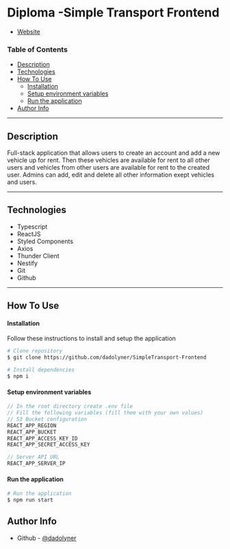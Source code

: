 # Diploma -Simple Transport Frontend
- [Website](https://simple-transport.netlify.app)

### Table of Contents

- [Description](#description)
- [Technologies](#technologies)
- [How To Use](#how-to-use)
    - [Installation](#installation)
    - [Setup environment variables](#setup-environment-variables)
    - [Run the application](#run-the-application)
- [Author Info](#author-info)

---

## Description

Full-stack application that allows users to create an account and add a new vehicle up for rent.
Then these vehicles are available for rent to all other users and vehicles from other users are available for rent to the created user.
Admins can add, edit and delete all other information exept vehicles and users.

---

## Technologies

- Typescript
- ReactJS
- Styled Components
- Axios
- Thunder Client
- Nestify
- Git
- Github

---

## How To Use

#### Installation

Follow these instructions to install and setup the application

```bash
# Clone repository
$ git clone https://github.com/dadolyner/SimpleTransport-Frontend
```

```bash
# Install dependencies
$ npm i
```
#### Setup environment variables

```ts
// In the root directory create .env file 
// Fill the following variables (fill them with your own values)
// S3 Bucket configuration
REACT_APP_REGION
REACT_APP_BUCKET
REACT_APP_ACCESS_KEY_ID
REACT_APP_SECRET_ACCESS_KEY

// Server API URL
REACT_APP_SERVER_IP
```

#### Run the application

```bash
# Run the application
$ npm run start
```

## Author Info

- Github - [@dadolyner](https://github.com/dadolyner)
